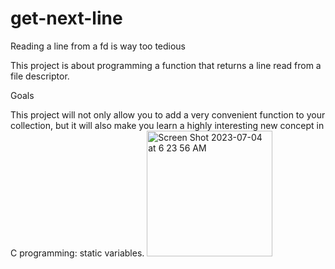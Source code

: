 # get-next-line

Reading a line from a fd is way too tedious

This project is about programming a function that returns a line
read from a file descriptor.

Goals

This project will not only allow you to add a very convenient function to your collection,
but it will also make you learn a highly interesting new concept in C programming: static
variables.
<img width="201" alt="Screen Shot 2023-07-04 at 6 23 56 AM" src="https://github.com/Zyon213/get-next-line/assets/89134256/0d64514e-6478-4cef-b886-3f350af676be">
